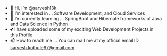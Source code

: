 - 👋 Hi, I’m @sarvesh13k
- 👀 I’m interested in ... Software Development, and Cloud Services
- 🌱 I’m currently learning ... SpringBoot and Hibernate frameworks of Java and Data Science in Python
- 💕 I have uploaded some of my exciting Web Development Projects in this Profile
- 📫 How to reach me ... You can mail me at my official email ID sarvesh.kothule97@gmail.com

<!---
sarvesh13k/sarvesh13k is a ✨ special ✨ repository because its `README.md` (this file) appears on your GitHub profile.
You can click the Preview link to take a look at your changes.
--->
